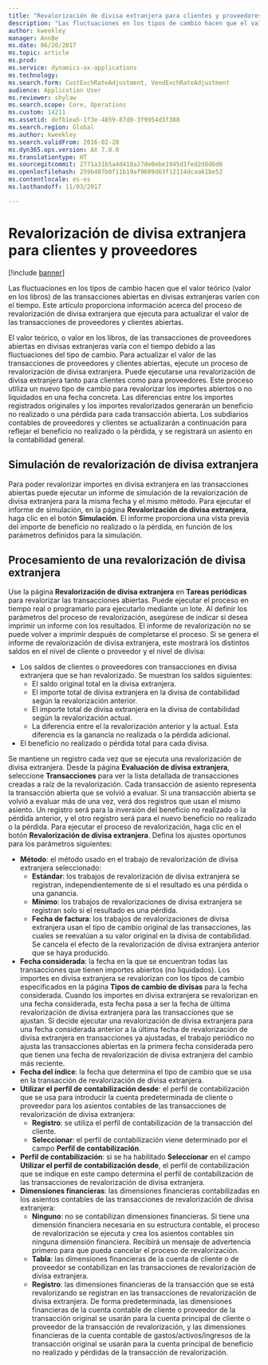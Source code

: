 ```yaml
---
title: "Revalorización de divisa extranjera para clientes y proveedores"
description: "Las fluctuaciones en los tipos de cambio hacen que el valor teórico (valor en los libros) de las transacciones abiertas en divisas extranjeras varíen con el tiempo. Este artículo proporciona información acerca del proceso de revalorización de divisa extranjera que ejecuta para actualizar el valor de las transacciones de proveedores y clientes abiertas."
author: kweekley
manager: AnnBe
ms.date: 06/20/2017
ms.topic: article
ms.prod: 
ms.service: dynamics-ax-applications
ms.technology: 
ms.search.form: CustExchRateAdjustment, VendExchRateAdjustment
audience: Application User
ms.reviewer: shylaw
ms.search.scope: Core, Operations
ms.custom: 14211
ms.assetid: defb1ea5-1f3e-4859-87d8-3f9954d3f388
ms.search.region: Global
ms.author: kweekley
ms.search.validFrom: 2016-02-28
ms.dyn365.ops.version: AX 7.0.0
ms.translationtype: HT
ms.sourcegitcommit: 2771a31b5a4d418a27de0ebe1945d1fed2d8d6d6
ms.openlocfilehash: 259b487b0f11b19af9609d63f12114dcaa61be52
ms.contentlocale: es-es
ms.lasthandoff: 11/03/2017

---
```


# <a name="foreign-currency-revaluation-for-accounts-payable-and-accounts-receivable"></a>Revalorización de divisa extranjera para clientes y proveedores

[!include [banner](../includes/banner.md)]

Las fluctuaciones en los tipos de cambio hacen que el valor teórico (valor en los libros) de las transacciones abiertas en divisas extranjeras varíen con el tiempo. Este artículo proporciona información acerca del proceso de revalorización de divisa extranjera que ejecuta para actualizar el valor de las transacciones de proveedores y clientes abiertas. 

El valor teórico, o valor en los libros, de las transacciones de proveedores abiertas en divisas extranjeras varía con el tiempo debido a las fluctuaciones del tipo de cambio. Para actualizar el valor de las transacciones de proveedores y clientes abiertas, ejecute un proceso de revalorización de divisa extranjera. Puede ejecutarse una revalorización de divisa extranjera tanto para clientes como para proveedores. Este proceso utiliza un nuevo tipo de cambio para revalorizar los importes abiertos o no liquidados en una fecha concreta. Las diferencias entre los importes registrados originales y los importes revalorizados generarán un beneficio no realizado o una pérdida para cada transacción abierta. Los subdiarios contables de proveedores y clientes se actualizarán a continuación para reflejar el beneficio no realizado o la pérdida, y se registrará un asiento en la contabilidad general.

## <a name="simulate-a-foreign-currency-revaluation"></a>Simulación de revalorización de divisa extranjera
Para poder revalorizar importes en divisa extranjera en las transacciones abiertas puede ejecutar un informe de simulación de la revalorización de divisa extranjera para la misma fecha y el mismo método. Para ejecutar el informe de simulación, en la página **Revalorización de divisa extranjera**, haga clic en el botón **Simulación**. El informe proporciona una vista previa del importe de beneficio no realizado o la pérdida, en función de los parámetros definidos para la simulación.

## <a name="process-a-foreign-currency-revaluation"></a>Procesamiento de una revalorización de divisa extranjera
Use la página **Revalorización de divisa extranjera** en **Tareas periódicas** para revalorizar las transacciones abiertas. Puede ejecutar el proceso en tiempo real o programarlo para ejecutarlo mediante un lote. Al definir los parámetros del proceso de revalorización, asegúrese de indicar si desea imprimir un informe con los resultados. El informe de revalorización no se puede volver a imprimir después de completarse el proceso. Si se genera el informe de revalorización de divisa extranjera, este mostrará los distintos saldos en el nivel de cliente o proveedor y el nivel de divisa:

-   Los saldos de clientes o proveedores con transacciones en divisa extranjera que se han revalorizado. Se muestran los saldos siguientes:
    -   El saldo original total en la divisa extranjera.
    -   El importe total de divisa extranjera en la divisa de contabilidad según la revalorización anterior.
    -   El importe total de divisa extranjera en la divisa de contabilidad según la revalorización actual.
    -   La diferencia entre el la revalorización anterior y la actual. Esta diferencia es la ganancia no realizada o la pérdida adicional.
-   El beneficio no realizado o pérdida total para cada divisa.

Se mantiene un registro cada vez que se ejecuta una revalorización de divisa extranjera. Desde la página **Evaluación de divisa extranjera**, seleccione **Transacciones** para ver la lista detallada de transacciones creadas a raíz de la revalorización. Cada transacción de asiento representa la transacción abierta que se volvió a evaluar. Si una transacción abierta se volvió a evaluar más de una vez, verá dos registros que usan el mismo asiento. Un registro será para la inversión del beneficio no realizado o la pérdida anterior, y el otro registro será para el nuevo beneficio no realizado o la pérdida. Para ejecutar el proceso de revalorización, haga clic en el botón **Revalorización de divisa extranjera**. Defina los ajustes oportunos para los parámetros siguientes:

-   **Método**: el método usado en el trabajo de revalorización de divisa extranjera seleccionado:
    -   **Estándar**: los trabajos de revalorización de divisa extranjera se registran, independientemente de si el resultado es una pérdida o una ganancia.
    -   **Mínimo**: los trabajos de revalorizaciones de divisa extranjera se registran solo si el resultado es una pérdida.
    -   **Fecha de factura**: los trabajos de revalorizaciones de divisa extranjera usan el tipo de cambio original de las transacciones, las cuales se reevalúan a su valor original en la divisa de contabilidad. Se cancela el efecto de la revalorización de divisa extranjera anterior que se haya producido.
-   **Fecha considerada**: la fecha en la que se encuentran todas las transacciones que tienen importes abiertos (no liquidados). Los importes en divisa extranjera se revalorizan con los tipos de cambio especificados en la página **Tipos de cambio de divisas** para la fecha considerada. Cuando los importes en divisa extranjera se revalorizan en una fecha considerada, esta fecha pasa a ser la fecha de última revalorización de divisa extranjera para las transacciones que se ajustan. Si decide ejecutar una revalorización de divisa extranjera para una fecha considerada anterior a la última fecha de revalorización de divisa extranjera en transacciones ya ajustadas, el trabajo periódico no ajusta las transacciones abiertas en la primera fecha considerada pero que tienen una fecha de revalorización de divisa extranjera del cambio más reciente.
-   **Fecha del índice**: la fecha que determina el tipo de cambio que se usa en la transacción de revalorización de divisa extranjera.
-   **Utilizar el perfil de contabilización desde**: el perfil de contabilización que se usa para introducir la cuenta predeterminada de cliente o proveedor para los asientos contables de las transacciones de revalorización de divisa extranjera:
    -   **Registro**: se utiliza el perfil de contabilización de la transacción del cliente.
    -   **Seleccionar**: el perfil de contabilización viene determinado por el campo **Perfil de contabilización**.
-   **Perfil de contabilización**: si se ha habilitado **Seleccionar** en el campo **Utilizar el perfil de contabilización desde**, el perfil de contabilización que se indique en este campo determina el perfil de contabilización de las transacciones de revalorización de divisa extranjera.
-   **Dimensiones financieras**: las dimensiones financieras contabilizadas en los asientos contables de las transacciones de revalorización de divisa extranjera:
    -   **Ninguno**: no se contabilizan dimensiones financieras. Si tiene una dimensión financiera necesaria en su estructura contable, el proceso de revalorización se ejecuta y crea los asientos contables sin ninguna dimensión financiera. Recibirá un mensaje de advertencia primero para que pueda cancelar el proceso de revalorización.
    -   **Tabla**: las dimensiones financieras de la cuenta de cliente o de proveedor se contabilizan en las transacciones de revalorización de divisa extranjera.
    -   **Registro**: las dimensiones financieras de la transacción que se está revalorizando se registran en las transacciones de revalorización de divisa extranjera. De forma predeterminada, las dimensiones financieras de la cuenta contable de cliente o proveedor de la transacción original se usarán para la cuenta principal de cliente o proveedor de la transacción de revalorización, y las dimensiones financieras de la cuenta contable de gastos/activos/ingresos de la transacción original se usarán para la cuenta principal de beneficio no realizado y pérdidas de la transacción de revalorización.





